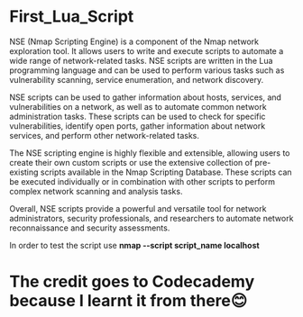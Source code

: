 # First_Lua_Script
NSE (Nmap Scripting Engine) is a component of the Nmap network exploration tool. It allows users to write and execute scripts to automate a wide range of network-related tasks. NSE scripts are written in the Lua programming language and can be used to perform various tasks such as vulnerability scanning, service enumeration, and network discovery.

NSE scripts can be used to gather information about hosts, services, and vulnerabilities on a network, as well as to automate common network administration tasks. These scripts can be used to check for specific vulnerabilities, identify open ports, gather information about network services, and perform other network-related tasks.

The NSE scripting engine is highly flexible and extensible, allowing users to create their own custom scripts or use the extensive collection of pre-existing scripts available in the Nmap Scripting Database. These scripts can be executed individually or in combination with other scripts to perform complex network scanning and analysis tasks.

Overall, NSE scripts provide a powerful and versatile tool for network administrators, security professionals, and researchers to automate network reconnaissance and security assessments.


In order to test the script use 
**nmap --script script_name localhost**

# The credit goes to Codecademy because I learnt it from there😊
